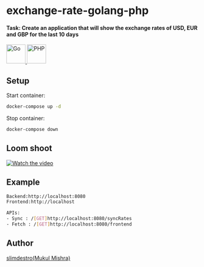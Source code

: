 # exchange-rate-golang-php
#### Task: Create an application that will show the exchange rates of USD, EUR and GBP for the last 10 days

<p>
  <a href="https://dev.to/slimdestro">
    <img src="https://upload.wikimedia.org/wikipedia/commons/thumb/0/05/Go_Logo_Blue.svg/60px-Go_Logo_Blue.svg.png" height="50" alt="Go">
  </a>
  <a href="https://dev.to/slimdestro">
    <img src="https://juancenteno.info/wp-content/uploads/2017/02/php.png" height="50" alt="PHP">
  </a>
</p>


## Setup

Start container:

```sh
docker-compose up -d
```

Stop container:

```sh
docker-compose down  
```
## Loom shoot

[![Watch the video](https://static-00.iconduck.com/assets.00/loom-icon-512x155-uq8gnrp3.png)](https://www.loom.com/share/c02cf6d2b2694751af7caa4961165381?sid=0ea56c1b-bb60-45a2-b06a-a18fa883c034)

## Example

```sh
Backend:http://localhost:8080
Frontend:http://localhost

APIs:
- Sync : /[GET]http://localhost:8080/syncRates
- Fetch : /[GET]http://localhost:8080/frontend
```


## Author

[slimdestro(Mukul Mishra)](https://linktr.ee/slimdestro)